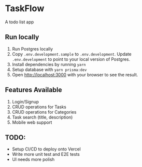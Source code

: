 # TaskFlow

A todo list app

## Run locally

1. Run Postgres locally
2. Copy `.env.development.sample` to `.env.development`. Update `.env.development` to point to your local version of Postgres.
3. Install dependencies by running `yarn`
4. Setup database with `yarn prisma:dev`
5. Open [http://localhost:3000](http://localhost:3000) with your browser to see the result.

## Features Available

1. Login/Signup
2. CRUD operations for Tasks
3. CRUD operations for Categories
4. Task search (title, description)
5. Mobile web support

## TODO:

- Setup CI/CD to deploy onto Vercel
- Write more unit test and E2E tests
- UI needs more polish
